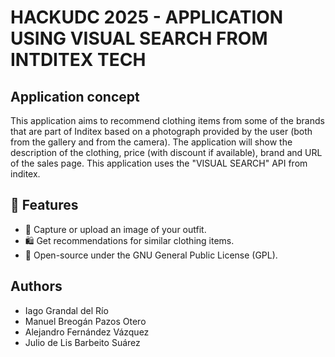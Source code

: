 # HACKUDC 2025 - APPLICATION USING VISUAL SEARCH FROM INTDITEX TECH
## Application concept  
This application aims to recommend clothing items from some of the brands that are part of Inditex based on a photograph provided by the user (both from the gallery and from the camera).
The application will show the description of the clothing, price (with discount if available), brand and URL of the sales page. This application uses the "VISUAL SEARCH" API from inditex.

## 📌 Features
- 📸 Capture or upload an image of your outfit.
- 🛍️ Get recommendations for similar clothing items.
- 🚀 Open-source under the GNU General Public License (GPL).

## Authors
- Iago Grandal del Río
- Manuel Breogán Pazos Otero
- Alejandro Fernández Vázquez
- Julio de Lis Barbeito Suárez
